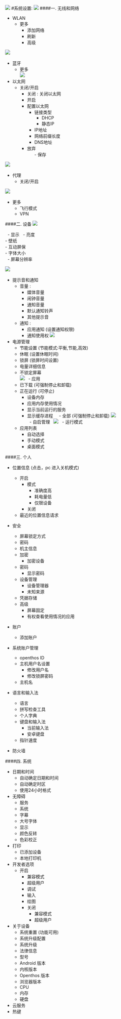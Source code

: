 ![](https://github.com/openthos/community-analysis/blob/master/pic/using-instractions-pic/setting_zhenggejiemian.png)
#系统设置:
![](https://github.com/openthos/community-analysis/blob/master/pic/using-instractions-pic/setting_wlan.png) 
####一. 无线和网络
   - WLAN  
     - 更多  
        - 添加网络  
        - 刷新  
        - 高级  

![](https://github.com/openthos/community-analysis/blob/master/pic/using-instractions-pic/setting_bluetooth.png)       
   - 蓝牙   
     - 更多  
![](https://github.com/openthos/community-analysis/blob/master/pic/using-instractions-pic/setting_yitaiwang.png)        
   - 以太网  
     - 关闭/开启  
       - 关闭 : 关闭以太网
       - 开启
        - 配置以太网  
          - 链接类型  
            - DHCP  
            - 静态IP  
          - IP地址  
          - 网络前缀长度  
          - DNS地址
        - 放弃  
        - 保存

![](https://github.com/openthos/community-analysis/blob/master/pic/using-instractions-pic/setting_daili.png)              
   - 代理  
     - 关闭/开启 

![](https://github.com/openthos/community-analysis/blob/master/pic/using-instractions-pic/setting_gengduo.png)    
   - 更多  
     - 飞行模式  
     - VPN

####二. 设备
![](https://github.com/openthos/community-analysis/blob/master/pic/using-instractions-pic/setting_xianshi.png)

   - 显示  
     - 亮度  
     - 壁纸  
     - 互动屏保  
     - 字体大小  
     - 屏幕分辨率  

![](https://github.com/openthos/community-analysis/blob/master/pic/using-instractions-pic/setting_tishiyin.png)      
   - 提示音和通知  
     - 音量 :
       - 媒体音量  
       - 闹钟音量  
       - 通知音量
       - 默认通知铃声  
       - 其他提示音
     - 通知 :
       - 应用通知 (设置通知权限)
       - 通知使用权
 ![](https://github.com/openthos/community-analysis/blob/master/pic/using-instractions-pic/setting_dianyuanguanli.png) 
 - 电源管理  
     - 节能设置 (节能模式:平衡,节能,高效)
     - 休眠 (设置休眠时间)
     - 锁屏 (锁屏时间设置)
     - 电量详细信息  
     - 不锁定屏幕  
 ![](https://github.com/openthos/community-analysis/blob/master/pic/using-instractions-pic/setting_yingyong.png) 
   - 应用  
     - 已下载 (可强制停止和卸载)
     - 正在运行 (可停止)
       - 设备内存  
       - 应用内存使用情况
       - 显示当前运行的服务
       - 显示缓存进程
     - 全部 (可强制停止和卸载)
![](https://github.com/openthos/community-analysis/blob/master/pic/using-instractions-pic/setting_ziqiguanli.png)  
   - 自启管理  
![](https://github.com/openthos/community-analysis/blob/master/pic/using-instractions-pic/setting_runmode.png) 
   - 运行模式  
     - 应用列表  
       - 自动选择
       - 手动模式
       - 桌面模式
       
####三. 个人 
   - 位置信息 (点击，pc 进入关机模式)
      - 开启
        - 模式
          - 准确度高
          - 耗电量低
          - 仅限设备
        - 关闭
      - 最近的位置信息请求
      
   -  安全   
      - 屏幕锁定方式
      - 密码
      - 机主信息
      - 加密
        - 加密设备
      - 密码
        - 显示密码
      - 设备管理
         - 设备管理器
         - 未知来源
      - 凭据存储
      - 高级
         - 屏幕固定
         - 有权查看使用情况的应用
   - 账户
      - 添加账户
   - 系统账户管理
      - openthos ID
      - 主机用户名设置
         - 修改用户名
         - 修改锁屏密码
      - 主机名
   - 语言和输入法
      - 语言
      - 拼写检查工具
      - 个人字典
      - 键盘和输入法
        - 当前输入法
        - 安卓键盘
      - 指针速度
   - 防火墙
        
####四. 系统
   - 日期和时间
      - 自动确定日期和时间
      - 自动确定时区
      - 使用24小时格式
   - 无障碍
     - 服务
     - 系统
     - 字幕
     - 大号字体  
     - 显示
     - 颜色反转
     - 色彩校正
   - 打印
      - 已添加设备
      - 本地打印机
   - 开发者选项
      - 开启
         - 兼容模式
         - 超级用户
         - 调试
         - 输入
         - 绘图
        - 关闭 
          - 兼容模式
          - 超级用户
   - 关于设备
     - 系统重置 (功能可用)
     - 系统升级配置
     - 系统升级 
     - 法律信息
     - 型号
     - Android 版本
     - 内核版本
     - Openthos 版本
     - 浏览器版本
     - CPU
     - 内存
     - 硬盘    
   - 云服务
   - 热键
